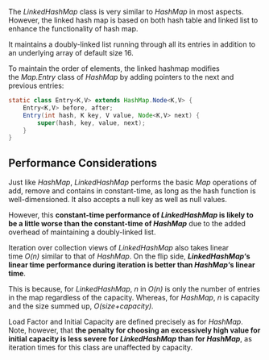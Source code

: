 The _LinkedHashMap_ class is very similar to _HashMap_ in most aspects. However, the linked hash map is based on both hash table and linked list to enhance the functionality of hash map.

It maintains a doubly-linked list running through all its entries in addition to an underlying array of default size 16.

To maintain the order of elements, the linked hashmap modifies the _Map.Entry_ class of _HashMap_ by adding pointers to the next and previous entries:

```java
static class Entry<K,V> extends HashMap.Node<K,V> {
    Entry<K,V> before, after;
    Entry(int hash, K key, V value, Node<K,V> next) {
        super(hash, key, value, next);
    }
}
```
## Performance Considerations

Just like _HashMap_, _LinkedHashMap_ performs the basic _Map_ operations of add, remove and contains in constant-time, as long as the hash function is well-dimensioned. It also accepts a null key as well as null values.

However, this **constant-time performance of _LinkedHashMap_ is likely to be a little worse than the constant-time of _HashMap_** due to the added overhead of maintaining a doubly-linked list.

Iteration over collection views of _LinkedHashMap_ also takes linear time _O(n)_ similar to that of _HashMap_. On the flip side, **_LinkedHashMap_‘s linear time performance during iteration is better than _HashMap_‘s linear time**.

This is because, for _LinkedHashMap_, _n_ in _O(n)_ is only the number of entries in the map regardless of the capacity. Whereas, for _HashMap_, _n_ is capacity and the size summed up, _O(size+capacity)._

Load Factor and Initial Capacity are defined precisely as for _HashMap_. Note, however, that **the penalty for choosing an excessively high value for initial capacity is less severe for _LinkedHashMap_ than for _HashMap_**, as iteration times for this class are unaffected by capacity.